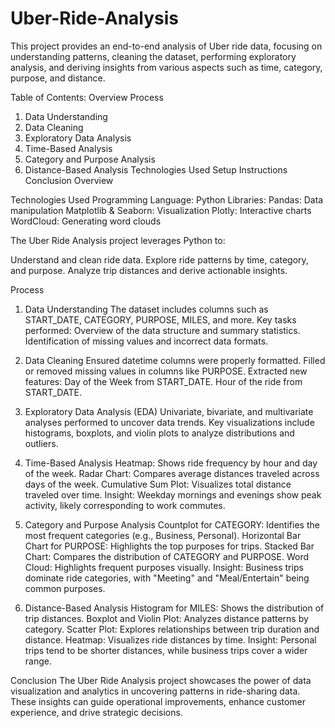 # Uber-Ride-Analysis
This project provides an end-to-end analysis of Uber ride data, focusing on understanding patterns, cleaning the dataset, performing exploratory analysis, and deriving insights from various aspects such as time, category, purpose, and distance.

Table of Contents:
Overview
Process
1. Data Understanding
2. Data Cleaning
3. Exploratory Data Analysis
4. Time-Based Analysis
5. Category and Purpose Analysis
6. Distance-Based Analysis
Technologies Used
Setup Instructions
Conclusion
Overview

Technologies Used
Programming Language: Python
Libraries:
Pandas: Data manipulation
Matplotlib & Seaborn: Visualization
Plotly: Interactive charts
WordCloud: Generating word clouds


The Uber Ride Analysis project leverages Python to:

Understand and clean ride data.
Explore ride patterns by time, category, and purpose.
Analyze trip distances and derive actionable insights.

Process
1. Data Understanding
The dataset includes columns such as START_DATE, CATEGORY, PURPOSE, MILES, and more.
Key tasks performed:
Overview of the data structure and summary statistics.
Identification of missing values and incorrect data formats.

3. Data Cleaning
Ensured datetime columns were properly formatted.
Filled or removed missing values in columns like PURPOSE.
Extracted new features:
Day of the Week from START_DATE.
Hour of the ride from START_DATE.

5. Exploratory Data Analysis (EDA)
Univariate, bivariate, and multivariate analyses performed to uncover data trends.
Key visualizations include histograms, boxplots, and violin plots to analyze distributions and outliers.

7. Time-Based Analysis
Heatmap: Shows ride frequency by hour and day of the week.
Radar Chart: Compares average distances traveled across days of the week.
Cumulative Sum Plot: Visualizes total distance traveled over time.
Insight: Weekday mornings and evenings show peak activity, likely corresponding to work commutes.

8. Category and Purpose Analysis
Countplot for CATEGORY: Identifies the most frequent categories (e.g., Business, Personal).
Horizontal Bar Chart for PURPOSE: Highlights the top purposes for trips.
Stacked Bar Chart: Compares the distribution of CATEGORY and PURPOSE.
Word Cloud: Highlights frequent purposes visually.
Insight: Business trips dominate ride categories, with "Meeting" and "Meal/Entertain" being common purposes.

9. Distance-Based Analysis
Histogram for MILES: Shows the distribution of trip distances.
Boxplot and Violin Plot: Analyzes distance patterns by category.
Scatter Plot: Explores relationships between trip duration and distance.
Heatmap: Visualizes ride distances by time.
Insight: Personal trips tend to be shorter distances, while business trips cover a wider range.


Conclusion
The Uber Ride Analysis project showcases the power of data visualization and analytics in uncovering patterns in ride-sharing data. These insights can guide operational improvements, enhance customer experience, and drive strategic decisions.
